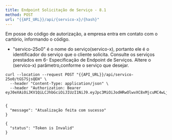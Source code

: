 ```yaml
---
title: Endpoint Solicitação de Serviço - 8.1
method: POST
url: "{{API_URL}}/api/{servico-x}/{hash}"
---
```



Em posse do código de autorização, a empresa entra em contato com o cartório, informando o código. 

*   "servico-25o0" é o nome do serviço(servico-x), portanto ele é o identificador do serviço
que o cliente solicita.
Consulte os serviços prestados em 6- Especificação de Endpoint de Serviços.
Altere o (servico-x) parâmetro,conforme o serviço que desejar.



```request:cURL
curl --location --request POST "{{API_URL}}/api/servico-25o0/tGS7SjsQEH" \
  --header "Content-Type: application/json" \ 
  --header "Authorization: Bearer eyJ0eXAiOiJKV1QiLCJhbGciOiJIUzI1NiJ9.eyJpc3MiOiJodHRwOlwvXC8xMjcuMC4wLjE6ODAwMFwvYXBpXC9hdXRlbnRpY2FjYW8iLCJpYXQiOjE1OTEzNzI2MjksImV4cCI6MTU5MTM3NjIyOSwibmJmIjoxNTkxMzcyNjI5LCJqdGkiOiJjdGJxM3hWODJKWXBkVmJ3Iiwic3ViIjoiNjgyNjI5YWEtZWM1OS00NTg0LWI3NDgtZjQzNWFmOGQzZjE4IiwicHJ2IjoiYzAxMGM4OGUxMWY0MWM0Njc5YTNmMzVlMmQwYWQ3YTVlOWFiOWNkMCJ9.q49pbkhNtk_dBd88r5ygJJl1RtSlYrVHiLAbjeUcs3A"


```


```response:200
{
  "message": "Atualização feita com sucesso"
}
```


```response:401
{
  "status": "Token is Invalid"
}
```